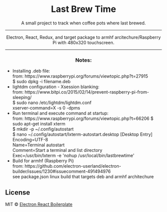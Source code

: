 <div align="center">
    <h1>Last Brew Time</h1>
    <p>A small project to track when coffee pots where last brewed.</p>
    <hr>
    <p>Electron, React, Redux, and target package to armhf arcitechure/Raspberry Pi with 480x320 touchscreen.</p>
    <hr>
    <h3>Notes:</h3>
    <ul align="left">
        <li>Installing .deb file:<br>
	from: https://www.raspberrypi.org/forums/viewtopic.php?t=27915<br>
	 $ sudo dpkg -i filename.deb</li>
        <li>lightdm configuration - Xsession blanking:<br>
	from: https://www.bitpi.co/2015/02/14/prevent-raspberry-pi-from-sleeping/<br>
	$ sudo nano /etc/lightdm/lightdm.conf<br>
	xserver-command=X -s 0 -dpms</li>
	<li>Run terminal and execute command at startup:<br>
	from: https://www.raspberrypi.org/forums/viewtopic.php?t=66206
	$ sudo apt-get install xterm<br>
	$ mkdir -p ~/.config/autostart<br>
	$ nano ~/.config/autostart/lxterm-autostart.desktop
	[Desktop Entry]<br>
	Encoding=UTF-8<br>
	Name=Terminal autostart<br>
	Comment=Start a terminal and list directory<br>
	Exec=/usr/bin/lxterm -e 'nohup /usr/local/bin/lastbrewtime'</li>
	<li>Build for armhf (Raspberry Pi)<br>
	from: https://github.com/electron-userland/electron-builder/issues/1230#issuecomment-491494976<br>
	see package.json linux build that targets deb and armhf architechure</li>
</div>

## License

MIT © [Electron React Boilerplate](https://github.com/electron-react-boilerplate)

